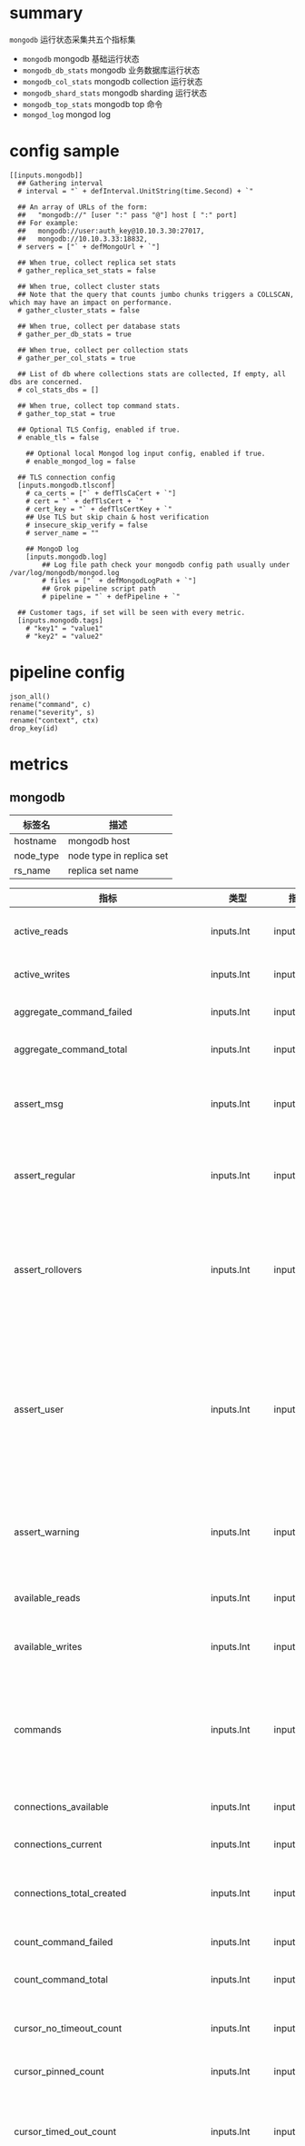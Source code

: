 # summary

`mongodb` 运行状态采集共五个指标集

- `mongodb` mongodb 基础运行状态
- `mongodb_db_stats` mongodb 业务数据库运行状态
- `mongodb_col_stats` mongodb collection 运行状态
- `mongodb_shard_stats` mongodb sharding 运行状态
- `mongodb_top_stats` mongodb top 命令
- `mongod_log` mongod log

# config sample

```
[[inputs.mongodb]]
  ## Gathering interval
  # interval = "` + defInterval.UnitString(time.Second) + `"

  ## An array of URLs of the form:
  ##   "mongodb://" [user ":" pass "@"] host [ ":" port]
  ## For example:
  ##   mongodb://user:auth_key@10.10.3.30:27017,
  ##   mongodb://10.10.3.33:18832,
  # servers = ["` + defMongoUrl + `"]

  ## When true, collect replica set stats
  # gather_replica_set_stats = false

  ## When true, collect cluster stats
  ## Note that the query that counts jumbo chunks triggers a COLLSCAN, which may have an impact on performance.
  # gather_cluster_stats = false

  ## When true, collect per database stats
  # gather_per_db_stats = true

  ## When true, collect per collection stats
  # gather_per_col_stats = true

  ## List of db where collections stats are collected, If empty, all dbs are concerned.
  # col_stats_dbs = []

  ## When true, collect top command stats.
  # gather_top_stat = true

  ## Optional TLS Config, enabled if true.
  # enable_tls = false

	## Optional local Mongod log input config, enabled if true.
	# enable_mongod_log = false

  ## TLS connection config
  [inputs.mongodb.tlsconf]
    # ca_certs = ["` + defTlsCaCert + `"]
    # cert = "` + defTlsCert + `"
    # cert_key = "` + defTlsCertKey + `"
    ## Use TLS but skip chain & host verification
    # insecure_skip_verify = false
    # server_name = ""

	## MongoD log
	[inputs.mongodb.log]
		## Log file path check your mongodb config path usually under /var/log/mongodb/mongod.log
		# files = ["` + defMongodLogPath + `"]
		## Grok pipeline script path
		# pipeline = "` + defPipeline + `"

  ## Customer tags, if set will be seen with every metric.
  [inputs.mongodb.tags]
    # "key1" = "value1"
    # "key2" = "value2"
```

# pipeline config

```
json_all()
rename("command", c)
rename("severity", s)
rename("context", ctx)
drop_key(id)
```

# metrics

## mongodb

| 标签名    | 描述                     |
| --------- | ------------------------ |
| hostname  | mongodb host             |
| node_type | node type in replica set |
| rs_name   | replica set name         |

| 指标                                      | 类型          | 指标源       | 单位          | 描述                                                                                                                                                                                                                                                                                                                        |
| ----------------------------------------- | ------------- | ------------ | ------------- | --------------------------------------------------------------------------------------------------------------------------------------------------------------------------------------------------------------------------------------------------------------------------------------------------------------------------- |
| active_reads                              | inputs.Int    | inputs.Gauge | inputs.NCount | The number of the active client connections performing read operations.                                                                                                                                                                                                                                                     |
| active_writes                             | inputs.Int    | inputs.Gauge | inputs.NCount | The number of active client connections performing write operations.                                                                                                                                                                                                                                                        |
| aggregate_command_failed                  | inputs.Int    | inputs.Gauge | inputs.NCount | The number of times that 'aggregate' command failed on this mongod                                                                                                                                                                                                                                                          |
| aggregate_command_total                   | inputs.Int    | inputs.Gauge | inputs.NCount | The number of times that 'aggregate' command executed on this mongod.                                                                                                                                                                                                                                                       |
| assert_msg                                | inputs.Int    | inputs.Gauge | inputs.NCount | The number of message assertions raised since the MongoDB process started. Check the log file for more information about these messages.                                                                                                                                                                                    |
| assert_regular                            | inputs.Int    | inputs.Gauge | inputs.NCount | The number of regular assertions raised since the MongoDB process started. Check the log file for more information about these messages.                                                                                                                                                                                    |
| assert_rollovers                          | inputs.Int    | inputs.Gauge | inputs.NCount | The number of times that the rollover counters have rolled over since the last time the MongoDB process started. The counters will rollover to zero after 2 30 assertions. Use this value to provide context to the other values in the asserts data structure.                                                             |
| assert_user                               | inputs.Int    | inputs.Gauge | inputs.NCount | The number of "user asserts" that have occurred since the last time the MongoDB process started. These are errors that user may generate, such as out of disk space or duplicate key. You can prevent these assertions by fixing a problem with your application or deployment. Check the MongoDB log for more information. |
| assert_warning                            | inputs.Int    | inputs.Gauge | inputs.NCount | Changed in version 4.0. Starting in MongoDB 4.0, the field returns zero 0. In earlier versions, the field returns the number of warnings raised since the MongoDB process started.                                                                                                                                          |
| available_reads                           | inputs.Int    | inputs.Gauge | inputs.NCount | The number of concurrent of read transactions allowed into the WiredTiger storage engine                                                                                                                                                                                                                                    |
| available_writes                          | inputs.Int    | inputs.Gauge | inputs.NCount | The number of concurrent of write transactions allowed into the WiredTiger storage engine                                                                                                                                                                                                                                   |
| commands                                  | inputs.Int    | inputs.Gauge | inputs.NCount | The total number of commands issued to the database since the mongod instance last started. opcounters.command counts all commands except the write commands: insert, update, and delete.                                                                                                                                   |
| connections_available                     | inputs.Int    | inputs.Gauge | inputs.NCount | The number of unused incoming connections available.                                                                                                                                                                                                                                                                        |
| connections_current                       | inputs.Int    | inputs.Gauge | inputs.NCount | The number of incoming connections from clients to the database server.                                                                                                                                                                                                                                                     |
| connections_total_created                 | inputs.Int    | inputs.Gauge | inputs.NCount | Count of all incoming connections created to the server. This number includes connections that have since closed.                                                                                                                                                                                                           |
| count_command_failed                      | inputs.Int    | inputs.Gauge | inputs.NCount | The number of times that 'count' command failed on this mongod                                                                                                                                                                                                                                                              |
| count_command_total                       | inputs.Int    | inputs.Gauge | inputs.NCount | The number of times that 'count' command executed on this mongod                                                                                                                                                                                                                                                            |
| cursor_no_timeout_count                   | inputs.Int    | inputs.Gauge | inputs.NCount | The number of open cursors with the option DBQuery.Option.noTimeout set to prevent timeout after a period of inactivity                                                                                                                                                                                                     |
| cursor_pinned_count                       | inputs.Int    | inputs.Gauge | inputs.NCount | The number of "pinned" open cursors.                                                                                                                                                                                                                                                                                        |
| cursor_timed_out_count                    | inputs.Int    | inputs.Gauge | inputs.NCount | The total number of cursors that have timed out since the server process started. If this number is large or growing at a regular rate, this may indicate an application error.                                                                                                                                             |
| cursor_total_count                        | inputs.Int    | inputs.Gauge | inputs.NCount | The number of cursors that MongoDB is maintaining for clients. Because MongoDB exhausts unused cursors, typically this value small or zero. However, if there is a queue, stale tailable cursors, or a large number of operations this value may rise.                                                                      |
| delete_command_failed                     | inputs.Int    | inputs.Gauge | inputs.NCount | The number of times that 'delete' command failed on this mongod                                                                                                                                                                                                                                                             |
| delete_command_total                      | inputs.Int    | inputs.Gauge | inputs.NCount | The number of times that 'delete' command executed on this mongod                                                                                                                                                                                                                                                           |
| deletes                                   | inputs.Int    | inputs.Gauge | inputs.NCount | The total number of delete operations since the mongod instance last started.                                                                                                                                                                                                                                               |
| distinct_command_failed                   | inputs.Int    | inputs.Gauge | inputs.NCount | The number of times that 'distinct' command failed on this mongod                                                                                                                                                                                                                                                           |
| distinct_command_total                    | inputs.Int    | inputs.Gauge | inputs.NCount | The number of times that 'distinct' command executed on this mongod                                                                                                                                                                                                                                                         |
| document_deleted                          | inputs.Int    | inputs.Gauge | inputs.NCount | The total number of documents deleted.                                                                                                                                                                                                                                                                                      |
| document_inserted                         | inputs.Int    | inputs.Gauge | inputs.NCount | The total number of documents inserted.                                                                                                                                                                                                                                                                                     |
| document_returned                         | inputs.Int    | inputs.Gauge | inputs.NCount | The total number of documents returned by queries.                                                                                                                                                                                                                                                                          |
| document_updated                          | inputs.Int    | inputs.Gauge | inputs.NCount | The total number of documents updated.                                                                                                                                                                                                                                                                                      |
| find_and_modify_command_failed            | inputs.Int    | inputs.Gauge | inputs.NCount | The number of times that 'find' and 'modify' commands failed on this mongod                                                                                                                                                                                                                                                 |
| find_and_modify_command_total             | inputs.Int    | inputs.Gauge | inputs.NCount | The number of times that 'find' and 'modify' commands executed on this mongod                                                                                                                                                                                                                                               |
| find_command_failed                       | inputs.Int    | inputs.Gauge | inputs.NCount | The number of times that 'find' command failed on this mongod                                                                                                                                                                                                                                                               |
| find_command_total                        | inputs.Int    | inputs.Gauge | inputs.NCount | The number of times that 'find' command executed on this mongod                                                                                                                                                                                                                                                             |
| flushes                                   | inputs.Int    | inputs.Gauge | inputs.NCount | The number of transaction checkpoints                                                                                                                                                                                                                                                                                       |
| flushes_total_time_ns                     | inputs.Int    | inputs.Gauge | inputs.NCount | The transaction checkpoint total time (msecs)                                                                                                                                                                                                                                                                               |
| get_more_command_failed                   | inputs.Int    | inputs.Gauge | inputs.NCount | The number of times that 'get more' command failed on this mongod                                                                                                                                                                                                                                                           |
| get_more_command_total                    | inputs.Int    | inputs.Gauge | inputs.NCount | The number of times that 'get more' command executed on this mongod                                                                                                                                                                                                                                                         |
| getmores                                  | inputs.Int    | inputs.Gauge | inputs.NCount | The total number of getMore operations since the mongod instance last started. This counter can be high even if the query count is low. Secondary nodes send getMore operations as part of the replication process.                                                                                                         |
| insert_command_failed                     | inputs.Int    | inputs.Gauge | inputs.NCount | The number of times that 'insert' command failed on this mongod                                                                                                                                                                                                                                                             |
| insert_command_total                      | inputs.Int    | inputs.Gauge | inputs.NCount | The number of times that 'insert' command executed on this mongod                                                                                                                                                                                                                                                           |
| inserts                                   | inputs.Int    | inputs.Gauge | inputs.NCount | The total number of insert operations received since the mongod instance last started.                                                                                                                                                                                                                                      |
| jumbo_chunks                              | inputs.Int    | inputs.Gauge | inputs.NCount | Count jumbo flags in cluster chunk.                                                                                                                                                                                                                                                                                         |
| latency_commands                          | inputs.Int    | inputs.Gauge | inputs.NCount | The total combined latency in microseconds of latency statistics for database command.                                                                                                                                                                                                                                      |
| latency_commands_count                    | inputs.Int    | inputs.Gauge | inputs.NCount | The total combined latency of operations performed on the collection for database command.                                                                                                                                                                                                                                  |
| latency_reads                             | inputs.Int    | inputs.Gauge | inputs.NCount | The total combined latency in microseconds of latency statistics for read request.                                                                                                                                                                                                                                          |
| latency_reads_count                       | inputs.Int    | inputs.Gauge | inputs.NCount | The total combined latency of operations performed on the collection for read request.                                                                                                                                                                                                                                      |
| latency_writes                            | inputs.Int    | inputs.Gauge | inputs.NCount | The total combined latency in microseconds of latency statistics for write request.                                                                                                                                                                                                                                         |
| latency_writes_count                      | inputs.Int    | inputs.Gauge | inputs.NCount | The total combined latency of operations performed on the collection for write request.                                                                                                                                                                                                                                     |
| member_status                             | inputs.String | inputs.Gauge | inputs.NCount | The state of ndoe in replica members.                                                                                                                                                                                                                                                                                       |
| net_in_bytes_count                        | inputs.Int    | inputs.Gauge | inputs.NCount | The total number of bytes that the server has received over network connections initiated by clients or other mongod instances.                                                                                                                                                                                             |
| net_out_bytes_count                       | inputs.Int    | inputs.Gauge | inputs.NCount | The total number of bytes that the server has sent over network connections initiated by clients or other mongod instances.                                                                                                                                                                                                 |
| open_connections                          | inputs.Int    | inputs.Gauge | inputs.NCount | The number of incoming connections from clients to the database server.                                                                                                                                                                                                                                                     |
| operation_scan_and_order                  | inputs.Int    | inputs.Gauge | inputs.NCount | The total number of queries that return sorted numbers that cannot perform the sort operation using an index.                                                                                                                                                                                                               |
| operation_write_conflicts                 | inputs.Int    | inputs.Gauge | inputs.NCount | The total number of queries that encountered write conflicts.                                                                                                                                                                                                                                                               |
| page_faults                               | inputs.Int    | inputs.Gauge | inputs.NCount | The total number of page faults.                                                                                                                                                                                                                                                                                            |
| percent_cache_dirty                       | inputs.Float  | inputs.Gauge | inputs.NCount | Size in bytes of the dirty data in the cache. This value should be less than the bytes currently in the cache value.                                                                                                                                                                                                        |
| percent_cache_used                        | inputs.Float  | inputs.Gauge | inputs.NCount | Size in byte of the data currently in cache. This value should not be greater than the maximum bytes configured value.                                                                                                                                                                                                      |
| queries                                   | inputs.Int    | inputs.Gauge | inputs.NCount | The total number of queries received since the mongod instance last started.                                                                                                                                                                                                                                                |
| queued_reads                              | inputs.Int    | inputs.Gauge | inputs.NCount | The number of operations that are currently queued and waiting for the read lock. A consistently small read-queue, particularly of shorter operations, should cause no concern.                                                                                                                                             |
| queued_writes                             | inputs.Int    | inputs.Gauge | inputs.NCount | The number of operations that are currently queued and waiting for the write lock. A consistently small write-queue, particularly of shorter operations, is no cause for concern.                                                                                                                                           |
| repl_apply_batches_num                    | inputs.Int    | inputs.Gauge | inputs.NCount | The total number of batches applied across all databases.                                                                                                                                                                                                                                                                   |
| repl_apply_batches_total_millis           | inputs.Int    | inputs.Gauge | inputs.NCount | The total amount of time in milliseconds the mongod has spent applying operations from the oplog.                                                                                                                                                                                                                           |
| repl_apply_ops                            | inputs.Int    | inputs.Gauge | inputs.NCount | The total number of oplog operations applied. metrics.repl.apply.ops is incremented after each operation.                                                                                                                                                                                                                   |
| repl_buffer_count                         | inputs.Int    | inputs.Gauge | inputs.NCount | The current number of operations in the oplog buffer.                                                                                                                                                                                                                                                                       |
| repl_buffer_size_bytes                    | inputs.Int    | inputs.Gauge | inputs.NCount | The current size of the contents of the oplog buffer.                                                                                                                                                                                                                                                                       |
| repl_commands                             | inputs.Int    | inputs.Gauge | inputs.NCount | The total number of replicated commands issued to the database since the mongod instance last started.                                                                                                                                                                                                                      |
| repl_deletes                              | inputs.Int    | inputs.Gauge | inputs.NCount | The total number of replicated delete operations since the mongod instance last started.                                                                                                                                                                                                                                    |
| repl_executor_pool_in_progress_count      | inputs.Int    | inputs.Gauge | inputs.NCount | inputs.TODO                                                                                                                                                                                                                                                                                                                 |
| repl_executor_queues_network_in_progress  | inputs.Int    | inputs.Gauge | inputs.NCount | inputs.TODO                                                                                                                                                                                                                                                                                                                 |
| repl_executor_queues_sleepers             | inputs.Int    | inputs.Gauge | inputs.NCount | inputs.TODO                                                                                                                                                                                                                                                                                                                 |
| repl_executor_unsignaled_events           | inputs.Int    | inputs.Gauge | inputs.NCount | inputs.TODO                                                                                                                                                                                                                                                                                                                 |
| repl_getmores                             | inputs.Int    | inputs.Gauge | inputs.NCount | The total number of getMore operations since the mongod instance last started.                                                                                                                                                                                                                                              |
| repl_inserts                              | inputs.Int    | inputs.Gauge | inputs.NCount | The total number of replicated insert operations since the mongod instance last started.                                                                                                                                                                                                                                    |
| repl_lag                                  | inputs.Int    | inputs.Gauge | inputs.NCount | inputs.TODO                                                                                                                                                                                                                                                                                                                 |
| repl_network_bytes                        | inputs.Int    | inputs.Gauge | inputs.NCount | The total amount of data read from the replication sync source.                                                                                                                                                                                                                                                             |
| repl_network_getmores_num                 | inputs.Int    | inputs.Gauge | inputs.NCount | The total number of getmore operations, which are operations that request an additional set of operations from the replication sync source.                                                                                                                                                                                 |
| repl_network_getmores_total_millis        | inputs.Int    | inputs.Gauge | inputs.NCount | The total amount of time required to collect data from getmore operations.                                                                                                                                                                                                                                                  |
| repl_network_ops                          | inputs.Int    | inputs.Gauge | inputs.NCount | The total number of operations read from the replication source.                                                                                                                                                                                                                                                            |
| repl_oplog_window_sec                     | inputs.Int    | inputs.Gauge | inputs.NCount | The second window of replication oplog.                                                                                                                                                                                                                                                                                     |
| repl_queries                              | inputs.Int    | inputs.Gauge | inputs.NCount | The total number of replicated queries since the mongod instance last started.                                                                                                                                                                                                                                              |
| repl_state                                | inputs.Int    | inputs.Gauge | inputs.NCount | The node state of replication member.                                                                                                                                                                                                                                                                                       |
| repl_updates                              | inputs.Int    | inputs.Gauge | inputs.NCount | The total number of replicated update operations since the mongod instance last started.                                                                                                                                                                                                                                    |
| resident_megabytes                        | inputs.Int    | inputs.Gauge | inputs.NCount | The value of mem.resident is roughly equivalent to the amount of RAM, in mebibyte (MiB), currently used by the database process.                                                                                                                                                                                            |
| state                                     | inputs.String | inputs.Gauge | inputs.NCount | The replication state.                                                                                                                                                                                                                                                                                                      |
| storage_freelist_search_bucket_exhausted  | inputs.Int    | inputs.Gauge | inputs.NCount | The number of times that mongod has checked the free list without finding a suitably large record allocation.                                                                                                                                                                                                               |
| storage_freelist_search_requests          | inputs.Int    | inputs.Gauge | inputs.NCount | The number of times mongod has searched for available record allocations.                                                                                                                                                                                                                                                   |
| storage_freelist_search_scanned           | inputs.Int    | inputs.Gauge | inputs.NCount | The number of available record allocations mongod has searched.                                                                                                                                                                                                                                                             |
| tcmalloc_central_cache_free_bytes         | inputs.Int    | inputs.Gauge | inputs.NCount | Number of free bytes in the central cache that have been assigned to size classes. They always count towards virtual memory usage, and unless the underlying memory is swapped.                                                                                                                                             |
| tcmalloc_current_allocated_bytes          | inputs.Int    | inputs.Gauge | inputs.NCount | Number of bytes currently allocated by application.                                                                                                                                                                                                                                                                         |
| tcmalloc_current_total_thread_cache_bytes | inputs.Int    | inputs.Gauge | inputs.NCount | Number of bytes used across all thread caches.                                                                                                                                                                                                                                                                              |
| tcmalloc_heap_size                        | inputs.Int    | inputs.Gauge | inputs.NCount | Number of bytes in the heap.                                                                                                                                                                                                                                                                                                |
| tcmalloc_max_total_thread_cache_bytes     | inputs.Int    | inputs.Gauge | inputs.NCount | Upper limit on total number of bytes stored across all per-thread caches. Default: 16MB.                                                                                                                                                                                                                                    |
| tcmalloc_pageheap_commit_count            | inputs.Int    | inputs.Gauge | inputs.NCount | Number of virtual memory commits.                                                                                                                                                                                                                                                                                           |
| tcmalloc_pageheap_committed_bytes         | inputs.Int    | inputs.Gauge | inputs.NCount | Bytes committed, always <= system*bytes*.                                                                                                                                                                                                                                                                                   |
| tcmalloc_pageheap_decommit_count          | inputs.Int    | inputs.Gauge | inputs.NCount | Number of virtual memory decommits.                                                                                                                                                                                                                                                                                         |
| tcmalloc_pageheap_free_bytes              | inputs.Int    | inputs.Gauge | inputs.NCount | Number of bytes in free, mapped pages in page heap.                                                                                                                                                                                                                                                                         |
| tcmalloc_pageheap_reserve_count           | inputs.Int    | inputs.Gauge | inputs.NCount | Number of virtual memory reserves.                                                                                                                                                                                                                                                                                          |
| tcmalloc_pageheap_scavenge_count          | inputs.Int    | inputs.Gauge | inputs.NCount | Number of times scavagened flush pages.                                                                                                                                                                                                                                                                                     |
| tcmalloc_pageheap_total_commit_bytes      | inputs.Int    | inputs.Gauge | inputs.NCount | Bytes committed in lifetime of process.                                                                                                                                                                                                                                                                                     |
| tcmalloc_pageheap_total_decommit_bytes    | inputs.Int    | inputs.Gauge | inputs.NCount | Bytes decommitted in lifetime of process.                                                                                                                                                                                                                                                                                   |
| tcmalloc_pageheap_total_reserve_bytes     | inputs.Int    | inputs.Gauge | inputs.NCount | Number of virtual memory reserves.                                                                                                                                                                                                                                                                                          |
| tcmalloc_pageheap_unmapped_bytes          | inputs.Int    | inputs.Gauge | inputs.NCount | Total bytes on returned freelists.                                                                                                                                                                                                                                                                                          |
| tcmalloc_spinlock_total_delay_ns          | inputs.Int    | inputs.Gauge | inputs.NCount | inputs.TODO                                                                                                                                                                                                                                                                                                                 |
| tcmalloc_thread_cache_free_bytes          | inputs.Int    | inputs.Gauge | inputs.NCount | Bytes in thread caches.                                                                                                                                                                                                                                                                                                     |
| tcmalloc_total_free_bytes                 | inputs.Int    | inputs.Gauge | inputs.NCount | Total bytes on normal freelists.                                                                                                                                                                                                                                                                                            |
| tcmalloc_transfer_cache_free_bytes        | inputs.Int    | inputs.Gauge | inputs.NCount | Bytes in central transfer cache.                                                                                                                                                                                                                                                                                            |
| total_available                           | inputs.Int    | inputs.Gauge | inputs.NCount | The number of connections available from the mongos to the config servers, replica sets, and standalone mongod instances in the cluster.                                                                                                                                                                                    |
| total_created                             | inputs.Int    | inputs.Gauge | inputs.NCount | The number of connections the mongos has ever created to other members of the cluster.                                                                                                                                                                                                                                      |
| total_docs_scanned                        | inputs.Int    | inputs.Gauge | inputs.NCount | The total number of index items scanned during queries and query-plan evaluation.                                                                                                                                                                                                                                           |
| total_in_use                              | inputs.Int    | inputs.Gauge | inputs.NCount | Reports the total number of outgoing connections from the current mongod/mongos instance to other members of the sharded cluster or replica set that are currently in use.                                                                                                                                                  |
| total_keys_scanned                        | inputs.Int    | inputs.Gauge | inputs.NCount | The total number of index items scanned during queries and query-plan evaluation.                                                                                                                                                                                                                                           |
| total_refreshing                          | inputs.Int    | inputs.Gauge | inputs.NCount | Reports the total number of outgoing connections from the current mongod/mongos instance to other members of the sharded cluster or replica set that are currently being refreshed.                                                                                                                                         |
| total_tickets_reads                       | inputs.Int    | inputs.Gauge | inputs.NCount | A document that returns information on the number of concurrent of read transactions allowed into the WiredTiger storage engine.                                                                                                                                                                                            |
| total_tickets_writes                      | inputs.Int    | inputs.Gauge | inputs.NCount | A document that returns information on the number of concurrent of write transactions allowed into the WiredTiger storage engine.                                                                                                                                                                                           |
| ttl_deletes                               | inputs.Int    | inputs.Gauge | inputs.NCount | The total number of documents deleted from collections with a ttl index.                                                                                                                                                                                                                                                    |
| ttl_passes                                | inputs.Int    | inputs.Gauge | inputs.NCount | The number of times the background process removes documents from collections with a ttl index.                                                                                                                                                                                                                             |
| update_command_failed                     | inputs.Int    | inputs.Gauge | inputs.NCount | The number of times that 'update' command failed on this mongod                                                                                                                                                                                                                                                             |
| update_command_total                      | inputs.Int    | inputs.Gauge | inputs.NCount | The number of times that 'update' command executed on this mongod                                                                                                                                                                                                                                                           |
| updates                                   | inputs.Int    | inputs.Gauge | inputs.NCount | The total number of update operations received since the mongod instance last started.                                                                                                                                                                                                                                      |
| uptime_ns                                 | inputs.Int    | inputs.Gauge | inputs.NCount | The total upon time of mongod in nano seconds.                                                                                                                                                                                                                                                                              |
| version                                   | inputs.String | inputs.Gauge | inputs.NCount | Mongod version                                                                                                                                                                                                                                                                                                              |
| vsize_megabytes                           | inputs.Int    | inputs.Gauge | inputs.NCount | mem.virtual displays the quantity, in mebibyte (MiB), of virtual memory used by the mongod process.                                                                                                                                                                                                                         |
| wtcache_app_threads_page_read_count       | inputs.Int    | inputs.Gauge | inputs.NCount | inputs.TODO                                                                                                                                                                                                                                                                                                                 |
| wtcache_app_threads_page_read_time        | inputs.Int    | inputs.Gauge | inputs.NCount | inputs.TODO                                                                                                                                                                                                                                                                                                                 |
| wtcache_app_threads_page_write_count      | inputs.Int    | inputs.Gauge | inputs.NCount | inputs.TODO                                                                                                                                                                                                                                                                                                                 |
| wtcache_bytes_read_into                   | inputs.Int    | inputs.Gauge | inputs.NCount | inputs.TODO                                                                                                                                                                                                                                                                                                                 |
| wtcache_bytes_written_from                | inputs.Int    | inputs.Gauge | inputs.NCount | inputs.TODO                                                                                                                                                                                                                                                                                                                 |
| wtcache_current_bytes                     | inputs.Int    | inputs.Gauge | inputs.NCount | inputs.TODO                                                                                                                                                                                                                                                                                                                 |
| wtcache_internal_pages_evicted            | inputs.Int    | inputs.Gauge | inputs.NCount | inputs.TODO                                                                                                                                                                                                                                                                                                                 |
| wtcache_max_bytes_configured              | inputs.Int    | inputs.Gauge | inputs.NCount | Maximum cache size.                                                                                                                                                                                                                                                                                                         |
| wtcache_modified_pages_evicted            | inputs.Int    | inputs.Gauge | inputs.NCount | inputs.TODO                                                                                                                                                                                                                                                                                                                 |
| wtcache_pages_evicted_by_app_thread       | inputs.Int    | inputs.Gauge | inputs.NCount | inputs.TODO                                                                                                                                                                                                                                                                                                                 |
| wtcache_pages_queued_for_eviction         | inputs.Int    | inputs.Gauge | inputs.NCount | inputs.TODO                                                                                                                                                                                                                                                                                                                 |
| wtcache_pages_read_into                   | inputs.Int    | inputs.Gauge | inputs.NCount | Number of pages read into the cache.                                                                                                                                                                                                                                                                                        |
| wtcache_pages_requested_from              | inputs.Int    | inputs.Gauge | inputs.NCount | Number of pages request from the cache.                                                                                                                                                                                                                                                                                     |
| wtcache_server_evicting_pages             | inputs.Int    | inputs.Gauge | inputs.NCount | inputs.TODO                                                                                                                                                                                                                                                                                                                 |
| wtcache_tracked_dirty_bytes               | inputs.Int    | inputs.Gauge | inputs.NCount | inputs.TODO                                                                                                                                                                                                                                                                                                                 |
| wtcache_unmodified_pages_evicted          | inputs.Int    | inputs.Gauge | inputs.NCount | Main statistics for page eviction.                                                                                                                                                                                                                                                                                          |
| wtcache_worker_thread_evictingpages       | inputs.Int    | inputs.Gauge | inputs.NCount | inputs.TODO                                                                                                                                                                                                                                                                                                                 |

## mongodb_db_stats

| 标签名   | 描述          |
| -------- | ------------- |
| db_name  | database name |
| hostname | mongodb host  |

| 指标         | 类型          | 指标源       | 单位          | 描述                                                                                                             |
| ------------ | ------------- | ------------ | ------------- | ---------------------------------------------------------------------------------------------------------------- |
| avg_obj_size | inputs.Float  | inputs.Gauge | inputs.NCount | The average size of each document in bytes.                                                                      |
| collections  | inputs.Int    | inputs.Gauge | inputs.NCount | Contains a count of the number of collections in that database.                                                  |
| data_size    | inputs.Int    | inputs.Gauge | inputs.NCount | The total size of the uncompressed data held in this database. The dataSize decreases when you remove documents. |
| index_size   | inputs.Int    | inputs.Gauge | inputs.NCount | The total size of all indexes created on this database.                                                          |
| indexes      | inputs.Int    | inputs.Gauge | inputs.NCount | Contains a count of the total number of indexes across all collections in the database.                          |
| objects      | inputs.Int    | inputs.Gauge | inputs.NCount | Contains a count of the number of objects (i.e. documents) in the database across all collections.               |
| ok           | inputs.Int    | inputs.Gauge | inputs.NCount | Command execute state.                                                                                           |
| storage_size | inputs.Int    | inputs.Gauge | inputs.NCount | The total amount of space allocated to collections in this database for document storage.                        |
| type         | inputs.String | inputs.Gauge | inputs.NCount | Metric type.                                                                                                     |

## mongodb_col_stats

| 标签名     | 描述            |
| ---------- | --------------- |
| collection | collection name |
| db_name    | database name   |
| hostname   | mongodb host    |

| 指标             | 类型       | 指标源       | 单位          | 描述                                                                          |
| ---------------- | ---------- | ------------ | ------------- | ----------------------------------------------------------------------------- |
| avg_obj_size     | inputs.Int | inputs.Gauge | inputs.NCount | The average size of an object in the collection.                              |
| count            | inputs.Int | inputs.Gauge | inputs.NCount | The number of objects or documents in this collection.                        |
| ok               | inputs.Int | inputs.Gauge | inputs.NCount | Command execute state.                                                        |
| size             | inputs.Int | inputs.Gauge | inputs.NCount | The total uncompressed size in memory of all records in a collection.         |
| storage_size     | inputs.Int | inputs.Gauge | inputs.NCount | The total amount of storage allocated to this collection for document storage |
| total_index_size | inputs.Int | inputs.Gauge | inputs.NCount | The total size of all indexes.                                                |
| type             | inputs.Int | inputs.Gauge | inputs.NCount | Metrics type.                                                                 |

## mongodb_shard_stats

| 标签名   | 描述         |
| -------- | ------------ |
| hostname | mongodb host |

| 指标       | 类型       | 指标源       | 单位          | 描述                                                                                                                                                                                |
| ---------- | ---------- | ------------ | ------------- | ----------------------------------------------------------------------------------------------------------------------------------------------------------------------------------- |
| available  | inputs.Int | inputs.Gauge | inputs.NCount | The number of connections available for this host to connect to the mongos.                                                                                                         |
| created    | inputs.Int | inputs.Gauge | inputs.NCount | The number of connections the host has ever created to connect to the mongos.                                                                                                       |
| in_use     | inputs.Int | inputs.Gauge | inputs.NCount | Reports the total number of outgoing connections from the current mongod/mongos instance to other members of the sharded cluster or replica set that are currently in use.          |
| refreshing | inputs.Int | inputs.Gauge | inputs.NCount | Reports the total number of outgoing connections from the current mongod/mongos instance to other members of the sharded cluster or replica set that are currently being refreshed. |

## mongodb_top_stats

| 标签名     | 描述            |
| ---------- | --------------- |
| hostname   | mongodb host    |
| collection | collection name |

| 指标             | 类型       | 指标源       | 单位          | 描述                                                       |
| ---------------- | ---------- | ------------ | ------------- | ---------------------------------------------------------- |
| commands_count   | inputs.Int | inputs.Gauge | inputs.NCount | The total number of "command" event issues.                |
| commands_time    | inputs.Int | inputs.Gauge | inputs.NCount | The amount of time in microseconds that "command" costs.   |
| get_more_count   | inputs.Int | inputs.Gauge | inputs.NCount | The total number of "getmore" event issues.                |
| get_more_time    | inputs.Int | inputs.Gauge | inputs.NCount | The amount of time in microseconds that "getmore" costs.   |
| insert_count     | inputs.Int | inputs.Gauge | inputs.NCount | The total number of "insert" event issues.                 |
| insert_time      | inputs.Int | inputs.Gauge | inputs.NCount | The amount of time in microseconds that "insert" costs.    |
| queries_count    | inputs.Int | inputs.Gauge | inputs.NCount | The total number of "queries" event issues.                |
| queries_time     | inputs.Int | inputs.Gauge | inputs.NCount | The amount of time in microseconds that "queries" costs.   |
| read_lock_count  | inputs.Int | inputs.Gauge | inputs.NCount | The total number of "readLock" event issues.               |
| read_lock_time   | inputs.Int | inputs.Gauge | inputs.NCount | The amount of time in microseconds that "readLock" costs.  |
| remove_count     | inputs.Int | inputs.Gauge | inputs.NCount | The total number of "remove" event issues.                 |
| remove_time      | inputs.Int | inputs.Gauge | inputs.NCount | The amount of time in microseconds that "remove" costs.    |
| total_count      | inputs.Int | inputs.Gauge | inputs.NCount | The total number of "total" event issues.                  |
| total_time       | inputs.Int | inputs.Gauge | inputs.NCount | The amount of time in microseconds that "total" costs.     |
| update_count     | inputs.Int | inputs.Gauge | inputs.NCount | The total number of "update" event issues.                 |
| update_time      | inputs.Int | inputs.Gauge | inputs.NCount | The amount of time in microseconds that "update" costs.    |
| write_lock_count | inputs.Int | inputs.Gauge | inputs.NCount | The total number of "writeLock" event issues.              |
| write_lock_time  | inputs.Int | inputs.Gauge | inputs.NCount | The amount of time in microseconds that "writeLock" costs. |

## mongod_log

| 标签名   | 描述                       |
| -------- | -------------------------- |
| filename | The file name to 'tail -f' |
| host     | host name                  |
| service  | service name: mongod_log   |

| 字段名    | 字段值 | 说明                                                           |
| --------- | ------ | -------------------------------------------------------------- |
| message   | string | Log raw data .                                                 |
| component | string | The full component string of the log message                   |
| context   | string | The name of the thread issuing the log statement               |
| msg       | string | The raw log output message as passed from the server or driver |
| severity  | string | The short severity code of the log message                     |
| status    | string | Log level                                                      |
| time      | string | Timestamp                                                      |

